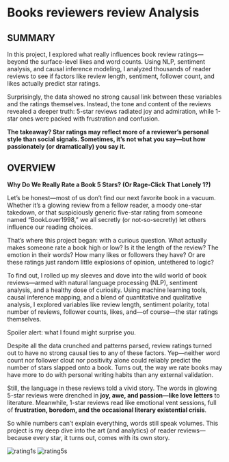 # Books reviewers review Analysis

## SUMMARY

In this project, I explored what really influences book review ratings—beyond the surface-level likes and word counts. Using NLP, sentiment analysis, and causal inference modeling, I analyzed thousands of reader reviews to see if factors like review length, sentiment, follower count, and likes actually predict star ratings.

Surprisingly, the data showed no strong causal link between these variables and the ratings themselves. Instead, the tone and content of the reviews revealed a deeper truth: 5-star reviews radiated joy and admiration, while 1-star ones were packed with frustration and confusion.

**The takeaway? Star ratings may reflect more of a reviewer’s personal style than social signals. Sometimes, it’s not what you say—but how passionately (or dramatically) you say it.**

## OVERVIEW

**Why Do We Really Rate a Book 5 Stars? (Or Rage-Click That Lonely 1?)**

Let’s be honest—most of us don’t find our next favorite book in a vacuum. Whether it’s a glowing review from a fellow reader, a moody one-star takedown, or that suspiciously generic five-star rating from someone named “BookLover1998,” we all secretly (or not-so-secretly) let others influence our reading choices.

That’s where this project began: with a curious question. What actually makes someone rate a book high or low? Is it the length of the review? The emotion in their words? How many likes or followers they have? Or are these ratings just random little explosions of opinion, untethered to logic?

To find out, I rolled up my sleeves and dove into the wild world of book reviews—armed with natural language processing (NLP), sentiment analysis, and a healthy dose of curiosity. Using machine learning tools, causal inference mapping, and a blend of quantitative and qualitative analysis, I explored variables like review length, sentiment polarity, total number of reviews, follower counts, likes, and—of course—the star ratings themselves.

Spoiler alert: what I found might surprise you.

Despite all the data crunched and patterns parsed, review ratings turned out to have no strong causal ties to any of these factors. Yep—neither word count nor follower clout nor positivity alone could reliably predict the number of stars slapped onto a book. Turns out, the way we rate books may have more to do with personal writing habits than any external validation.

Still, the language in these reviews told a vivid story. The words in glowing 5-star reviews were drenched in **joy, awe, and passion—like love letters** to literature. Meanwhile, 1-star reviews read like emotional vent sessions, full of **frustration, boredom, and the occasional literary existential crisis**.

So while numbers can’t explain everything, words still speak volumes. This project is my deep dive into the art (and analytics) of reader reviews—because every star, it turns out, comes with its own story.


![rating1s]()
![rating5s]()
